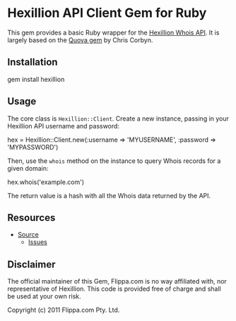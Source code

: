 # Hexillion API Client Gem for Ruby

This gem provides a basic Ruby wrapper for the
[Hexillion Whois API](http://hexillion.com/whois/).
It is largely based on the [Quova gem](http://github.com/d11wtq/quova/) by Chris Corbyn.

## Installation

  gem install hexillion

## Usage

The core class is `Hexillion::Client`. Create a new instance, passing in your Hexillion API
username and password:

  hex = Hexillion::Client.new(:username => 'MYUSERNAME', :password => 'MYPASSWORD')

Then, use the `whois` method on the instance to query Whois records for a given domain:

  hex.whois('example.com')

The return value is a hash with all the Whois data returned by the API.

## Resources

  - [Source](https://github.com/flippa/quova)
    - [Issues](https://github.com/flippa/quova/issues)

## Disclaimer

The official maintainer of this Gem, Flippa.com is no way affiliated with, nor
representative of Hexillion.  This code is provided free of charge and shall be used
at your own risk.

Copyright (c) 2011 Flippa.com Pty. Ltd.

